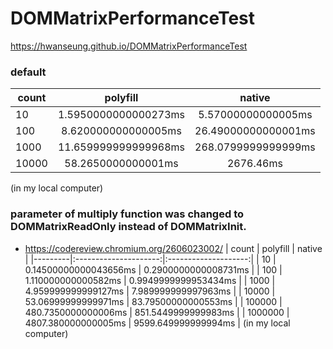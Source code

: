 # DOMMatrixPerformanceTest
https://hwanseung.github.io/DOMMatrixPerformanceTest

### default
| count   |        polyfill       |        native        |
|---------|:---------------------:|:--------------------:|
|      10 | 1.5950000000000273ms | 5.57000000000005ms   |
|     100 | 8.620000000000005ms  | 26.49000000000001ms  |
|    1000 | 11.659999999999968ms | 268.0799999999999ms  |
|   10000 | 58.2650000000001ms   | 2676.46ms            |
(in my local computer)


### parameter of multiply function was changed to DOMMatrixReadOnly instead of DOMMatrixInit.
* https://codereview.chromium.org/2606023002/
| count   |        polyfill       |        native        |
|---------|:---------------------:|:--------------------:|
|      10 | 0.14500000000043656ms | 0.2900000000008731ms |
|     100 | 1.110000000000582ms   | 0.9949999999953434ms |
|    1000 | 4.959999999999127ms   | 7.989999999997963ms  |
|   10000 | 53.06999999999971ms   | 83.79500000000553ms  |
|  100000 | 480.7350000000006ms   | 851.5449999999983ms  |
| 1000000 | 4807.380000000005ms   | 9599.649999999994ms  |
(in my local computer)
